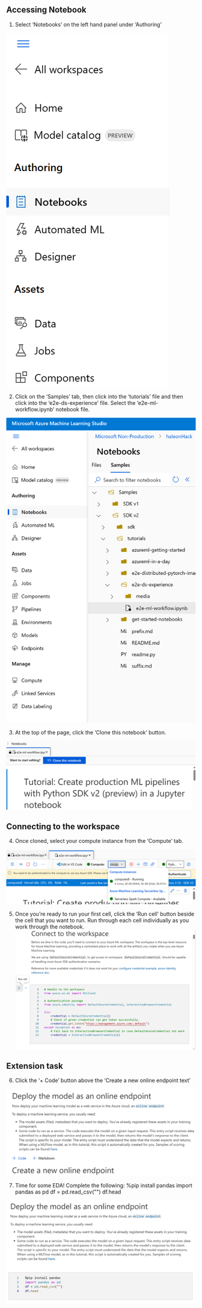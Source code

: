 ## Accessing Notebook
1. Select ‘Notebooks’ on the left hand panel under ‘Authoring’

![image](https://raw.githubusercontent.com/mgladwell/AzureMLBeginnersHack/main/image_folder/1_Notebooks.png)


2. Click on the ‘Samples’ tab, then click into the ‘tutorials’ file and then click into the ‘e2e-ds-experience’ file. Select the ‘e2e-ml-workflow.ipynb’ notebook file.

![image](https://raw.githubusercontent.com/mgladwell/AzureMLBeginnersHack/main/image_folder/2_Samples.png)


3. At the top of the page, click the ‘Clone this notebook’ button.

![image](https://raw.githubusercontent.com/mgladwell/AzureMLBeginnersHack/main/image_folder/3_CloneNotebook.png)

## Connecting to the workspace
4. Once cloned, select your compute instance from the ‘Compute’ tab.

![image](https://raw.githubusercontent.com/mgladwell/AzureMLBeginnersHack/main/image_folder/4_Compute.png)


5. Once you’re ready to run your first cell, click the ‘Run cell’ button beside the cell that you want to run.
Run through each cell individually as you work through the notebook.
![image](https://raw.githubusercontent.com/mgladwell/AzureMLBeginnersHack/main/image_folder/5_RunCell.png)


## Extension task 
6. Click the ‘+ Code’ button above the ‘Create a new online endpoint text’

![image](https://raw.githubusercontent.com/mgladwell/AzureMLBeginnersHack/main/image_folder/6_Deploy.png)


7. Time for some EDA! Complete the following:
%pip install pandas
import pandas as pd
df = pd.read_csv("")
df.head

![image](https://raw.githubusercontent.com/mgladwell/AzureMLBeginnersHack/main/image_folder/7_Install.png)
